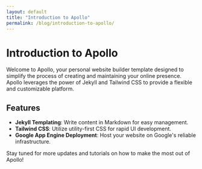 ```yaml
---
layout: default
title: "Introduction to Apollo"
permalink: /blog/introduction-to-apollo/
---
```


# Introduction to Apollo

Welcome to Apollo, your personal website builder template designed to simplify the process of creating and maintaining your online presence. Apollo leverages the power of Jekyll and Tailwind CSS to provide a flexible and customizable platform.

## Features

- **Jekyll Templating**: Write content in Markdown for easy management.
- **Tailwind CSS**: Utilize utility-first CSS for rapid UI development.
- **Google App Engine Deployment**: Host your website on Google's reliable infrastructure.

Stay tuned for more updates and tutorials on how to make the most out of Apollo!